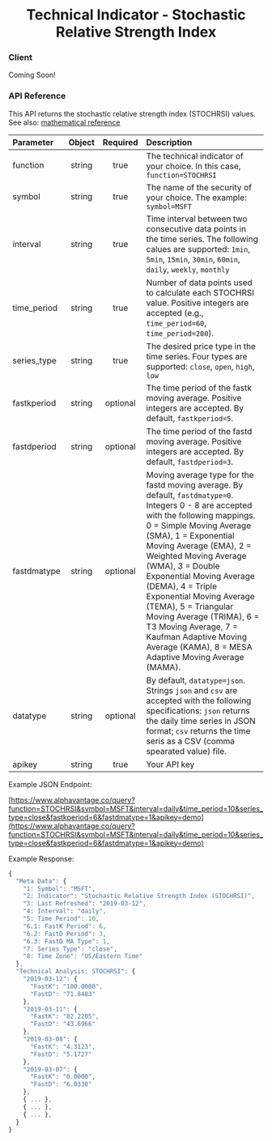 <center>
  <h1>Technical Indicator - Stochastic Relative Strength Index</h1>
</center>

<!-- tabs:start -->

### **Client**

Coming Soon!

### **API Reference**

This API returns the stochastic relative strength index (STOCHRSI) values. See also: [mathematical reference](https://www.fmlabs.com/reference/default.htm?url=StochRSI.htm)

| Parameter       | Object  | Required  | Description |
| :---            | :---:   | :---:     | :---        |
| function        | string  | true      | The technical indicator of your choice. In this case, `function=STOCHRSI` |
| symbol          | string  | true      | The name of the security of your choice. The example: `symbol=MSFT` |
| interval        | string  | true      | Time interval between two consecutive data points in the time series. The following calues are supported: `1min`, `5min`, `15min`, `30min`, `60min`, `daily`, `weekly`, `monthly` |
| time\_period    | string  | true      | Number of data points used to calculate each STOCHRSI value. Positive integers are accepted (e.g., `time_period=60`, `time_period=200`). |
| series\_type    | string  | true      | The desired price type in the time series. Four types are supported: `close`, `open`, `high`, `low` |
| fastkperiod     | string  | optional  | The time period of the fastk moving average. Positive integers are accepted. By default, `fastkperiod=5`. |  
| fastdperiod     | string  | optional  | The time period of the fastd moving average. Positive integers are accepted. By default, `fastdperiod=3`. |
| fastdmatype     | string  | optional  | Moving average type for the fastd moving average. By default, `fastdmatype=0`. Integers 0 - 8 are accepted with the following mappings. 0 = Simple Moving Average (SMA), 1 = Exponential Moving Average (EMA), 2 = Weighted Moving Average (WMA), 3 = Double Exponential Moving Average (DEMA), 4 = Triple Exponential Moving Average (TEMA), 5 = Triangular Moving Average (TRIMA), 6 = T3 Moving Average, 7 = Kaufman Adaptive Moving Average (KAMA), 8 = MESA Adaptive Moving Average (MAMA). |
| datatype        | string  | optional  | By default, `datatype=json`. Strings `json` and `csv` are accepted with the following specifications: `json` returns the daily time series in JSON format; `csv` returns the time seris as a CSV (comma spearated value) file. |
| apikey          | string  | true      | Your API key | 

Example JSON Endpoint:  

[https://www.alphavantage.co/query?function=STOCHRSI&symbol=MSFT&interval=daily&time_period=10&series_type=close&fastkperiod=6&fastdmatype=1&apikey=demo](https://www.alphavantage.co/query?function=STOCHRSI&symbol=MSFT&interval=daily&time_period=10&series_type=close&fastkperiod=6&fastdmatype=1&apikey=demo)

Example Response:  

```javascript
{
  "Meta Data": {
    "1: Symbol": "MSFT",
    "2: Indicator": "Stochastic Relative Strength Index (STOCHRSI)",
    "3: Last Refreshed": "2019-03-12",
    "4: Interval": "daily",
    "5: Time Period": 10,
    "6.1: FastK Period": 6,
    "6.2: FastD Period": 3,
    "6.3: FastD MA Type": 1,
    "7: Series Type": "close",
    "8: Time Zone": "US/Eastern Time"
  },
  "Technical Analysis: STOCHRSI": {
    "2019-03-12": {
      "FastK": "100.0000",
      "FastD": "71.8483"
    },
    "2019-03-11": {
      "FastK": "82.2205",
      "FastD": "43.6966"
    },
    "2019-03-08": {
      "FastK": "4.3123",
      "FastD": "5.1727"
    },
    "2019-03-07": {
      "FastK": "0.0000",
      "FastD": "6.0330"
    },
    { ... },
    { ... },
    { ... },
  }
}
```

<!-- tabs:end -->
